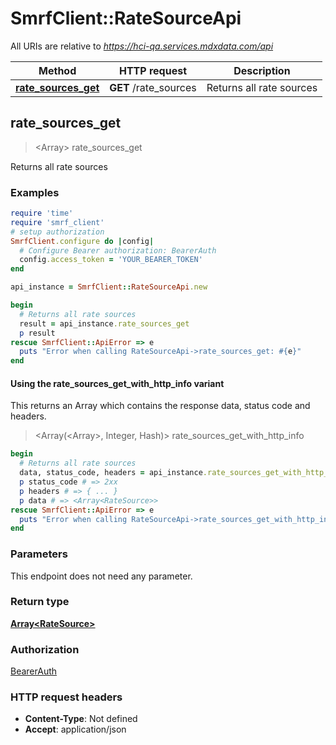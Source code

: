 # SmrfClient::RateSourceApi

All URIs are relative to *https://hci-qa.services.mdxdata.com/api*

| Method | HTTP request | Description |
| ------ | ------------ | ----------- |
| [**rate_sources_get**](RateSourceApi.md#rate_sources_get) | **GET** /rate_sources | Returns all rate sources |


## rate_sources_get

> <Array<RateSource>> rate_sources_get

Returns all rate sources

### Examples

```ruby
require 'time'
require 'smrf_client'
# setup authorization
SmrfClient.configure do |config|
  # Configure Bearer authorization: BearerAuth
  config.access_token = 'YOUR_BEARER_TOKEN'
end

api_instance = SmrfClient::RateSourceApi.new

begin
  # Returns all rate sources
  result = api_instance.rate_sources_get
  p result
rescue SmrfClient::ApiError => e
  puts "Error when calling RateSourceApi->rate_sources_get: #{e}"
end
```

#### Using the rate_sources_get_with_http_info variant

This returns an Array which contains the response data, status code and headers.

> <Array(<Array<RateSource>>, Integer, Hash)> rate_sources_get_with_http_info

```ruby
begin
  # Returns all rate sources
  data, status_code, headers = api_instance.rate_sources_get_with_http_info
  p status_code # => 2xx
  p headers # => { ... }
  p data # => <Array<RateSource>>
rescue SmrfClient::ApiError => e
  puts "Error when calling RateSourceApi->rate_sources_get_with_http_info: #{e}"
end
```

### Parameters

This endpoint does not need any parameter.

### Return type

[**Array&lt;RateSource&gt;**](RateSource.md)

### Authorization

[BearerAuth](../README.md#BearerAuth)

### HTTP request headers

- **Content-Type**: Not defined
- **Accept**: application/json

